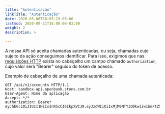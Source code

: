 ```yaml
---
title: "Autenticação"
linkTitle: "Autenticação"
date: 2020-05-06T18:05:29-03:00
lastmod: 2020-09-21T18:00:00-03:00
weight: 2
description: >

---
```


 
A nossa API só aceita chamadas autenticadas, ou seja, chamadas cujo sujeito da ação conseguimos identificar. Para isso, exigimos que nas [requisições HTTP](https://developer.mozilla.org/pt-BR/docs/Web/HTTP/Methods) exista no cabeçalho um campo chamado `authorization`, cujo valor será \"Bearer\" seguido do token de acesso.

Exemplo de cabeçalho de uma chamada autenticada:

```http request
GET /api/v1/accounts HTTP/1.1
Host: sandbox-api.openbank.stone.com.br
User-Agent: Nome da aplicação
Accept: */*
authorization: Bearer eyJhbGciOiJIUzI1NiIsInR5cCI6IkpXVCJ9.eyJzdWIiOiIxMjM0NTY3ODkwIiwibmFtZSI6IkpvaG4gRG9lIiwiaWF0IjoxNTE2MjM5MDIyfQ.SflKxwRJSMeKKF2QT4fwpMeJf36POk6yJV*adQssw5c
```
